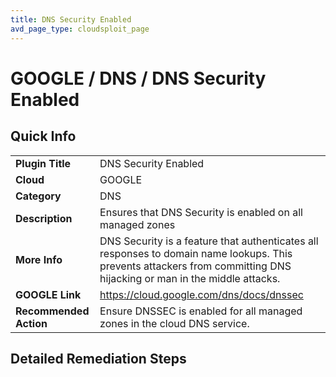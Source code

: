 ```yaml
---
title: DNS Security Enabled
avd_page_type: cloudsploit_page
---
```


# GOOGLE / DNS / DNS Security Enabled

## Quick Info

| | |
|-|-|
| **Plugin Title** | DNS Security Enabled |
| **Cloud** | GOOGLE |
| **Category** | DNS |
| **Description** | Ensures that DNS Security is enabled on all managed zones |
| **More Info** | DNS Security is a feature that authenticates all responses to domain name lookups. This prevents attackers from committing DNS hijacking or man in the middle attacks. |
| **GOOGLE Link** | https://cloud.google.com/dns/docs/dnssec |
| **Recommended Action** | Ensure DNSSEC is enabled for all managed zones in the cloud DNS service. |

## Detailed Remediation Steps

